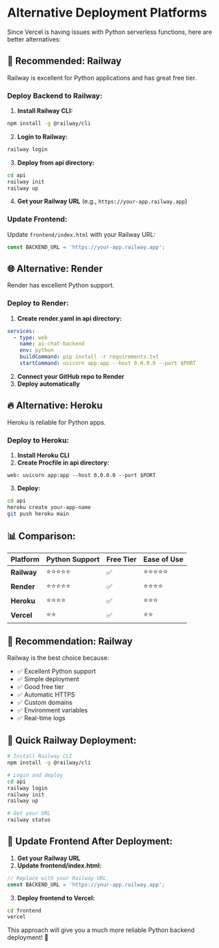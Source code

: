 # Alternative Deployment Platforms

Since Vercel is having issues with Python serverless functions, here are better alternatives:

## 🚀 **Recommended: Railway**

Railway is excellent for Python applications and has great free tier.

### **Deploy Backend to Railway:**

1. **Install Railway CLI:**
```bash
npm install -g @railway/cli
```

2. **Login to Railway:**
```bash
railway login
```

3. **Deploy from api directory:**
```bash
cd api
railway init
railway up
```

4. **Get your Railway URL** (e.g., `https://your-app.railway.app`)

### **Update Frontend:**
Update `frontend/index.html` with your Railway URL:
```javascript
const BACKEND_URL = 'https://your-app.railway.app';
```

## 🌐 **Alternative: Render**

Render has excellent Python support.

### **Deploy to Render:**

1. **Create render.yaml in api directory:**
```yaml
services:
  - type: web
    name: ai-chat-backend
    env: python
    buildCommand: pip install -r requirements.txt
    startCommand: uvicorn app:app --host 0.0.0.0 --port $PORT
```

2. **Connect your GitHub repo to Render**
3. **Deploy automatically**

## 🔥 **Alternative: Heroku**

Heroku is reliable for Python apps.

### **Deploy to Heroku:**

1. **Install Heroku CLI**
2. **Create Procfile in api directory:**
```
web: uvicorn app:app --host 0.0.0.0 --port $PORT
```

3. **Deploy:**
```bash
cd api
heroku create your-app-name
git push heroku main
```

## 📊 **Comparison:**

| Platform | Python Support | Free Tier | Ease of Use |
|----------|----------------|-----------|-------------|
| **Railway** | ⭐⭐⭐⭐⭐ | ✅ | ⭐⭐⭐⭐⭐ |
| **Render** | ⭐⭐⭐⭐⭐ | ✅ | ⭐⭐⭐⭐ |
| **Heroku** | ⭐⭐⭐⭐ | ✅ | ⭐⭐⭐ |
| **Vercel** | ⭐⭐ | ✅ | ⭐⭐ |

## 🎯 **Recommendation: Railway**

Railway is the best choice because:
- ✅ Excellent Python support
- ✅ Simple deployment
- ✅ Good free tier
- ✅ Automatic HTTPS
- ✅ Custom domains
- ✅ Environment variables
- ✅ Real-time logs

## 🚀 **Quick Railway Deployment:**

```bash
# Install Railway CLI
npm install -g @railway/cli

# Login and deploy
cd api
railway login
railway init
railway up

# Get your URL
railway status
```

## 🔧 **Update Frontend After Deployment:**

1. **Get your Railway URL**
2. **Update frontend/index.html:**
```javascript
// Replace with your Railway URL
const BACKEND_URL = 'https://your-app.railway.app';
```

3. **Deploy frontend to Vercel:**
```bash
cd frontend
vercel
```

This approach will give you a much more reliable Python backend deployment! 🎉 
